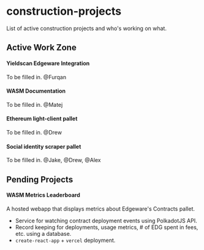 # construction-projects
List of active construction projects and who's working on what.

## Active Work Zone
#### Yieldscan Edgeware Integration
To be filled in.
@Furqan

#### WASM Documentation
To be filled in.
@Matej

#### Ethereum light-client pallet
To be filled in.
@Drew

#### Social identity scraper pallet
To be filled in.
@Jake, @Drew, @Alex

## Pending Projects
#### WASM Metrics Leaderboard
A hosted webapp that displays metrics about Edgeware's Contracts pallet.
- Service for watching contract deployment events using PolkadotJS API.
- Record keeping for deployments, usage metrics, # of EDG spent in fees, etc. using a database.
- `create-react-app` + `vercel` deployment.
